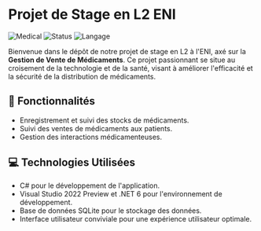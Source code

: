 # Projet de Stage en L2 ENI

![Medical](https://img.shields.io/badge/Domaine-Médecine-brightgreen)
![Status](https://img.shields.io/badge/Statut-En%20Cours-blue)
![Langage](https://img.shields.io/badge/Langage-C%23-green)

Bienvenue dans le dépôt de notre projet de stage en L2 à l'ENI, axé sur la **Gestion de Vente de Médicaments**. Ce projet passionnant se situe au croisement de la technologie et de la santé, visant à améliorer l'efficacité et la sécurité de la distribution de médicaments.


## 🚀 Fonctionnalités

- Enregistrement et suivi des stocks de médicaments.
- Suivi des ventes de médicaments aux patients.
- Gestion des interactions médicamenteuses.

## 💻 Technologies Utilisées

- C# pour le développement de l'application.
- Visual Studio 2022 Preview et .NET 6 pour l'environnement de développement.
- Base de données SQLite pour le stockage des données.
- Interface utilisateur conviviale pour une expérience utilisateur optimale.

